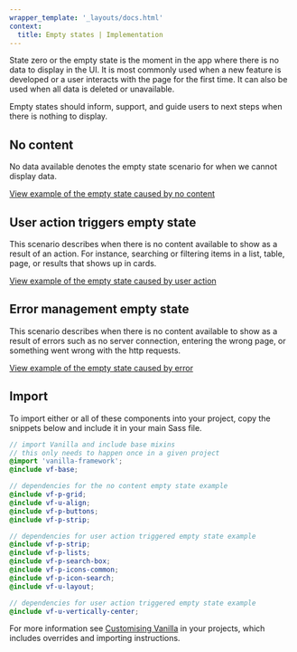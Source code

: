 ```yaml
---
wrapper_template: '_layouts/docs.html'
context:
  title: Empty states | Implementation
---
```


State zero or the empty state is the moment in the app where there is no data to display in the UI. It is most commonly used when a new feature is developed or a user interacts with the page for the first time. It can also be used when all data is deleted or unavailable.

Empty states should inform, support, and guide users to next steps when there is nothing to display.

## No content

No data available denotes the empty state scenario for when we cannot display data.

<div class="embedded-example"><a href="/docs/examples/patterns/empty-state/no-content" class="js-example">
View example of the empty state caused by no content
</a></div>

## User action triggers empty state

This scenario describes when there is no content available to show as a result of an action. For instance, searching or filtering items in a list, table, page, or results that shows up in cards.

<div class="embedded-example"><a href="/docs/examples/patterns/empty-state/user-triggered" class="js-example">
View example of the empty state caused by user action
</a></div>

## Error management empty state

This scenario describes when there is no content available to show as a result of errors such as no server connection, entering the wrong page, or something went wrong with the http requests.

<div class="embedded-example"><a href="/docs/examples/patterns/empty-state/error-management" class="js-example">
View example of the empty state caused by error
</a></div>

## Import

To import either or all of these components into your project, copy the snippets below and include it in your main Sass file.

```scss
// import Vanilla and include base mixins
// this only needs to happen once in a given project
@import 'vanilla-framework';
@include vf-base;

// dependencies for the no content empty state example
@include vf-p-grid;
@include vf-u-align;
@include vf-p-buttons;
@include vf-p-strip;

// dependencies for user action triggered empty state example
@include vf-p-strip;
@include vf-p-lists;
@include vf-p-search-box;
@include vf-p-icons-common;
@include vf-p-icon-search;
@include vf-u-layout;

// dependencies for user action triggered empty state example
@include vf-u-vertically-center;
```

For more information see [Customising Vanilla](/docs/customising-vanilla/) in your projects, which includes overrides and importing instructions.
